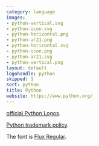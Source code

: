 ```yaml
---
category: language
images:
- python-vertical.svg
- python-icon.svg
- python-horizontal.png
- python-ar21.png
- python-horizontal.svg
- python-icon.png
- python-ar21.svg
- python-vertical.png
layout: default
logohandle: python
skipped: 1
sort: python
title: Python
website: https://www.python.org/
---
```


[official Python Logos](http://www.python.org/community/logos/).

[Python trademark policy](http://www.python.org/psf/trademarks/).

The font is [Flux Regular](http://www.myfonts.com/fonts/t26/flux/regular/?refby=hackerlogos).
